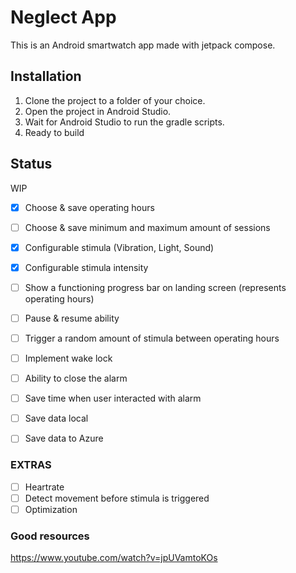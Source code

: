 # Neglect App

This is an Android smartwatch app made with jetpack compose. 

## Installation

1. Clone the project to a folder of your choice.
2. Open the project in Android Studio.
3. Wait for Android Studio to run the gradle scripts.
4. Ready to build

## Status
  WIP
- [x] Choose & save operating hours

- [ ] Choose & save minimum and maximum amount of sessions

- [x] Configurable stimula (Vibration, Light, Sound)

- [x] Configurable stimula intensity

- [ ] Show a functioning progress bar on landing screen (represents operating hours)

- [ ] Pause & resume ability

- [ ] Trigger a random amount of stimula between operating hours

- [ ] Implement wake lock

- [ ] Ability to close the alarm

- [ ] Save time when user interacted with alarm

- [ ] Save data local

- [ ] Save data to Azure

### EXTRAS
- [ ] Heartrate 
- [ ] Detect movement before stimula is triggered
- [ ] Optimization

### Good resources

https://www.youtube.com/watch?v=jpUVamtoKOs
